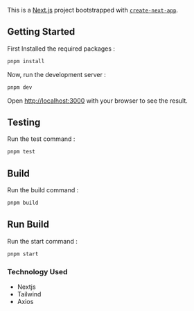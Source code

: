 This is a [Next.js](https://nextjs.org/) project bootstrapped with [`create-next-app`](https://github.com/vercel/next.js/tree/canary/packages/create-next-app).

## Getting Started

First Installed the required packages :

```bash
pnpm install
```

Now, run the development server :

```bash
pnpm dev
```

Open [http://localhost:3000](http://localhost:3000) with your browser to see the result.

## Testing

Run the test command :

```bash
pnpm test
```

## Build

Run the build command :

```bash
pnpm build
```

## Run Build

Run the start command :

```bash
pnpm start
```

### Technology Used

- Nextjs
- Tailwind
- Axios
